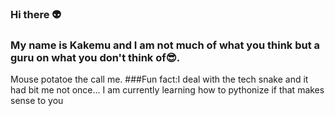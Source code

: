 ### Hi there 👽
### My name is Kakemu and I am not much of what you think but a guru on what you don't think of😎.
Mouse potatoe the call me.
        ###Fun fact:I deal with the tech snake and it had bit me not once...
I am currently learning how to pythonize if that makes sense to you
<!--
**My name is Kakemu** is a ✨ _special_ ✨ repository because its `README.md` (this file) appears on your GitHub profile.

Here are some ideas to get you started:

- 🔭 I’m currently working on ...
- 🌱 I’m currently learning ...
- 👯 I’m looking to collaborate on ...
- 🤔 I’m looking for help with ...
- 💬 Ask me about ...
- 📫 How to reach me: ...
- 😄 Pronouns: ...
- ⚡ Fun fact: ...
-->
